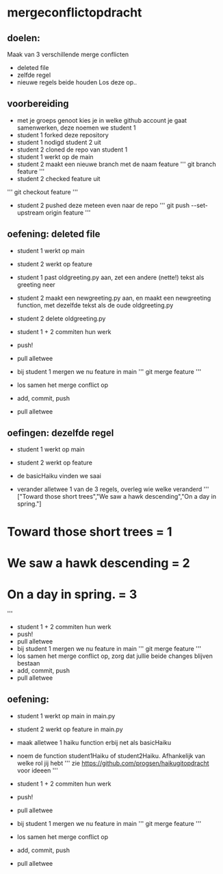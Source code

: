 # mergeconflictopdracht

## doelen:
Maak van 3 verschillende merge conflicten
- deleted file
- zelfde regel
- nieuwe regels beide houden
Los deze op..


## voorbereiding
- met je groeps genoot kies je in welke github account je gaat samenwerken, deze noemen we student 1
- student 1 forked deze repository
- student 1 nodigd student 2 uit
- student 2 cloned de repo van student 1
- student 1 werkt op de main
- student 2 maakt een nieuwe branch met de naam feature
'''
git branch feature
'''
- student 2 checked feature uit

'''
git checkout feature
'''
- student 2 pushed deze meteen even naar de repo
'''
git push --set-upstream origin feature
'''

## oefening: deleted file
- student 1 werkt op main
- student 2 werkt op feature

- student 1 past oldgreeting.py aan, zet een andere (nette!) tekst als greeting neer
- student 2 maakt een newgreeting.py aan, en maakt een newgreeting function, met dezelfde tekst als de oude oldgreeting.py
- student 2 delete oldgreeting.py

- student 1 + 2 commiten hun werk

- push!
- pull alletwee
- bij student 1 mergen we nu feature in main
'''
git merge feature
'''
- los samen het merge conflict op
- add, commit, push
- pull alletwee


## oefingen: dezelfde regel
- student 1 werkt op main
- student 2 werkt op feature

- de basicHaiku vinden we saai
- verander alletwee 1 van de 3 regels, overleg wie welke veranderd
'''
["Toward those short trees","We saw a hawk descending","On a day in spring."]
# Toward those short trees = 1
# We saw a hawk descending = 2
# On a day in spring. = 3
'''

- student 1 + 2 commiten hun werk
- push!
- pull alletwee
- bij student 1 mergen we nu feature in main
'''
git merge feature
'''
- los samen het merge conflict op, zorg dat jullie beide changes blijven bestaan
- add, commit, push
- pull alletwee




## oefening: 
- student 1 werkt op main in main.py
- student 2 werkt op feature in main.py

- maak alletwee 1 haiku function erbij net als basicHaiku
- noem de function student1Haiku of student2Haiku. Afhankelijk van welke rol jij hebt
'''
zie https://github.com/progsen/haikugitopdracht voor ideeen
'''

- student 1 + 2 commiten hun werk
- push!
- pull alletwee
- bij student 1 mergen we nu feature in main
'''
git merge feature
'''
- los samen het merge conflict op
- add, commit, push
- pull alletwee